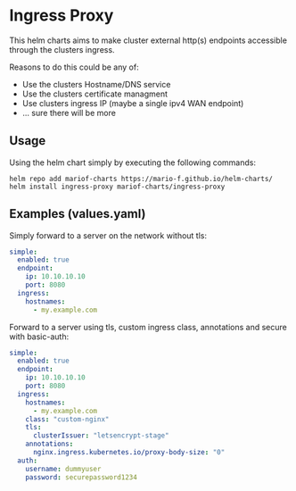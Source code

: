 # Ingress Proxy

This helm charts aims to make cluster external http(s) endpoints accessible through the clusters ingress.

Reasons to do this could be any of:

* Use the clusters Hostname/DNS service
* Use the clusters certificate managment
* Use clusters ingress IP (maybe a single ipv4 WAN endpoint)
* ... sure there will be more

## Usage

Using the helm chart simply by executing the following commands:

```shell
helm repo add mariof-charts https://mario-f.github.io/helm-charts/
helm install ingress-proxy mariof-charts/ingress-proxy
```

## Examples (values.yaml)

Simply forward to a server on the network without tls:

```yaml
simple:
  enabled: true
  endpoint:
    ip: 10.10.10.10
    port: 8080
  ingress:
    hostnames:
      - my.example.com
```

Forward to a server using tls, custom ingress class, annotations and secure with basic-auth:

```yaml
simple:
  enabled: true
  endpoint:
    ip: 10.10.10.10
    port: 8080
  ingress:
    hostnames:
      - my.example.com
    class: "custom-nginx"
    tls:
      clusterIssuer: "letsencrypt-stage"
    annotations:
      nginx.ingress.kubernetes.io/proxy-body-size: "0"
  auth:
    username: dummyuser
    password: securepassword1234
```
